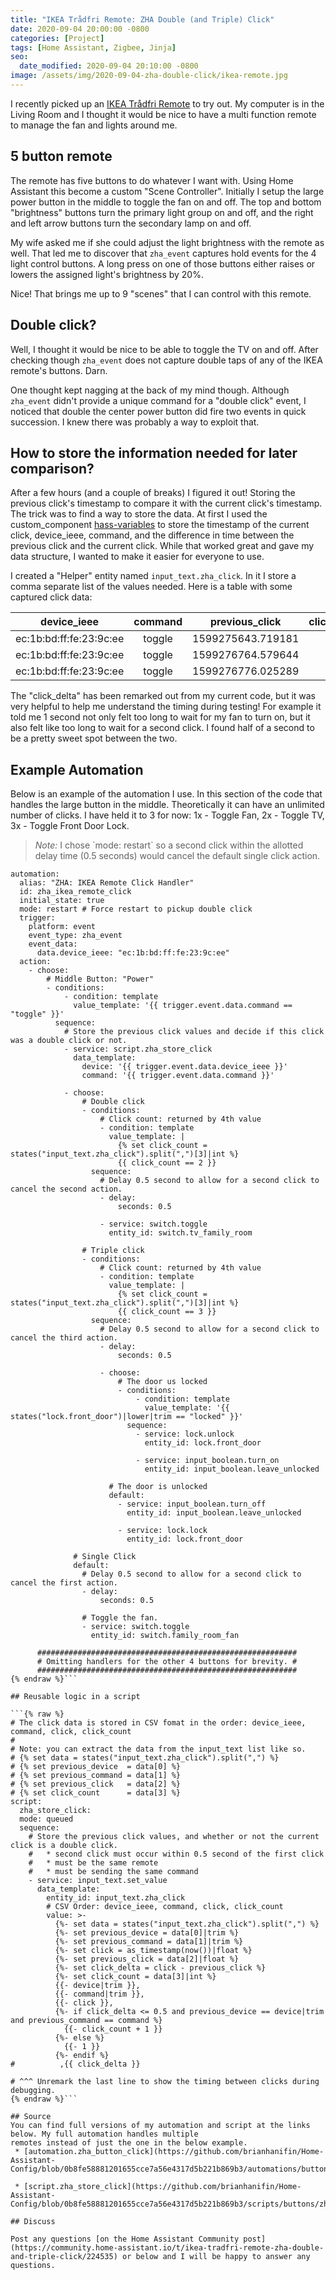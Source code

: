 ```yaml
---
title: "IKEA Trådfri Remote: ZHA Double (and Triple) Click"
date: 2020-09-04 20:00:00 -0800
categories: [Project]
tags: [Home Assistant, Zigbee, Jinja]
seo:
  date_modified: 2020-09-04 20:10:00 -0800
image: /assets/img/2020-09-04-zha-double-click/ikea-remote.jpg
---
```


I recently picked up an [IKEA Trådfri Remote](https://www.ikea.com/us/en/p/tradfri-remote-control-00443130/) to try out. 
My computer is in the Living Room and I thought it would be nice to have a multi function remote to manage the fan and 
lights around me.

## 5 button remote

The remote has five buttons to do whatever I want with. Using Home Assistant this become a custom "Scene Controller".
Initially I setup the large power button in the middle to toggle the fan on and off. The top and bottom "brightness"
buttons turn the primary light group on and off, and the right and left arrow buttons turn the secondary lamp on and off.

My wife asked me if she could adjust the light brightness with the remote as well. That led me to discover that `zha_event`
captures hold events for the 4 light control buttons. A long press on one of those buttons either raises or lowers the
assigned light's brightness by 20%.

Nice! That brings me up to 9 "scenes" that I can control with this remote.

## Double click?

Well, I thought it would be nice to be able to toggle the TV on and off. After checking though `zha_event` does not
capture double taps of any of the IKEA remote's buttons. Darn.

One thought kept nagging at the back of my mind though. Although `zha_event` didn't provide a unique command for a
"double click" event, I noticed that double the center power button did fire two events in quick succession. I knew there
was probably a way to exploit that.

## How to store the information needed for later comparison?

After a few hours (and a couple of breaks) I figured it out! Storing the previous click's timestamp to compare it with the
current click's timestamp. The trick was to find a way to store the data. At first I used the custom_component 
[hass-variables](https://github.com/rogro82/hass-variables) to store the timestamp of the current click, device_ieee, 
command, and the difference in time between the previous click and the current click. While that worked great and gave my
data structure, I wanted to make it easier for everyone to use.

I created a "Helper" entity named `input_text.zha_click`. In it I store a comma separate list of the values needed.
Here is a table with some captured click data:

| device_ieee | command | previous_click | click_count | *click_delta* |
| :---: | :---: | :---: | :---: | :---: |
| ec:1b:bd:ff:fe:23:9c:ee | toggle | 1599275643.719181 | 1 | *6.6513881683349609* |
| ec:1b:bd:ff:fe:23:9c:ee | toggle | 1599276764.579644 | 2 | *0.2137620449066162* |
| ec:1b:bd:ff:fe:23:9c:ee | toggle | 1599276776.025289 | 3 | *0.16803312301635742* |

The "click_delta" has been remarked out from my current code, but it was very helpful to help me understand the timing
during testing! For example it told me 1 second not only felt too long to wait for my fan to turn on, but it also
felt like too long to wait for a second click. I found half of a second to be a pretty sweet spot between the two.

## Example Automation

Below is an example of the automation I use. In this section of the code that handles the large button in the middle.
Theoretically it can have an unlimited number of clicks. I have held it to 3 for now: 1x - Toggle Fan, 2x - Toggle TV,
3x - Toggle Front Door Lock.

<blockquote>
<i>Note:</i> I chose `mode: restart` so a second click within the allotted delay time (0.5 seconds) would cancel the default
single click action.
</blockquote>

```yaml{% raw %}
automation:
  alias: "ZHA: IKEA Remote Click Handler"
  id: zha_ikea_remote_click
  initial_state: true
  mode: restart # Force restart to pickup double click
  trigger:
    platform: event
    event_type: zha_event
    event_data:
      data.device_ieee: "ec:1b:bd:ff:fe:23:9c:ee"
  action:
    - choose:
        # Middle Button: "Power"
        - conditions:
            - condition: template
              value_template: '{{ trigger.event.data.command == "toggle" }}'
          sequence:
            # Store the previous click values and decide if this click was a double click or not.
            - service: script.zha_store_click
              data_template:
                device: '{{ trigger.event.data.device_ieee }}'
                command: '{{ trigger.event.data.command }}'

            - choose:
                # Double click
                - conditions:
                    # Click count: returned by 4th value
                    - condition: template
                      value_template: |
                        {% set click_count = states("input_text.zha_click").split(",")[3]|int %}
                        {{ click_count == 2 }}
                  sequence:
                    # Delay 0.5 second to allow for a second click to cancel the second action.
                    - delay:
                        seconds: 0.5
                    
                    - service: switch.toggle
                      entity_id: switch.tv_family_room

                # Triple click
                - conditions:
                    # Click count: returned by 4th value
                    - condition: template
                      value_template: |
                        {% set click_count = states("input_text.zha_click").split(",")[3]|int %}
                        {{ click_count == 3 }}
                  sequence:
                    # Delay 0.5 second to allow for a second click to cancel the third action.
                    - delay:
                        seconds: 0.5
                    
                    - choose:
                        # The door us locked
                        - conditions:
                            - condition: template
                              value_template: '{{ states("lock.front_door")|lower|trim == "locked" }}'
                          sequence:
                            - service: lock.unlock
                              entity_id: lock.front_door
                            
                            - service: input_boolean.turn_on
                              entity_id: input_boolean.leave_unlocked

                      # The door is unlocked
                      default:
                        - service: input_boolean.turn_off
                          entity_id: input_boolean.leave_unlocked
                        
                        - service: lock.lock
                          entity_id: lock.front_door

              # Single Click
              default:
                # Delay 0.5 second to allow for a second click to cancel the first action.
                - delay:
                    seconds: 0.5

                # Toggle the fan.
                - service: switch.toggle
                  entity_id: switch.family_room_fan

      ##########################################################
      # Omitting handlers for the other 4 buttons for brevity. #
      ##########################################################
{% endraw %}```

## Reusable logic in a script

```{% raw %}
# The click data is stored in CSV fomat in the order: device_ieee, command, click, click_count
#
# Note: you can extract the data from the input_text list like so.
# {% set data = states("input_text.zha_click").split(",") %}
# {% set previous_device  = data[0] %}
# {% set previous_command = data[1] %}
# {% set previous_click   = data[2] %}
# {% set click_count      = data[3] %}
script:
  zha_store_click:
  mode: queued
  sequence:
    # Store the previous click values, and whether or not the current click is a double click.
    #   * second click must occur within 0.5 second of the first click
    #   * must be the same remote
    #   * must be sending the same command
    - service: input_text.set_value
      data_template:
        entity_id: input_text.zha_click
        # CSV Order: device_ieee, command, click, click_count
        value: >-
          {%- set data = states("input_text.zha_click").split(",") %}
          {%- set previous_device = data[0]|trim %}
          {%- set previous_command = data[1]|trim %}
          {%- set click = as_timestamp(now())|float %}
          {%- set previous_click = data[2]|float %}
          {%- set click_delta = click - previous_click %}
          {%- set click_count = data[3]|int %}
          {{- device|trim }},
          {{- command|trim }},
          {{- click }},
          {%- if click_delta <= 0.5 and previous_device == device|trim and previous_command == command %}
            {{- click_count + 1 }}
          {%- else %}
            {{- 1 }}
          {%- endif %}
#          ,{{ click_delta }}

# ^^^ Unremark the last line to show the timing between clicks during debugging.
{% endraw %}```

## Source
You can find full versions of my automation and script at the links below. My full automation handles multiple
remotes instead of just the one in the below example.
 * [automation.zha_button_click](https://github.com/brianhanifin/Home-Assistant-Config/blob/0b8fe58881201655cce7a56e4317d5b221b869b3/automations/buttons/zha_button_click.yaml)

 * [script.zha_store_click](https://github.com/brianhanifin/Home-Assistant-Config/blob/0b8fe58881201655cce7a56e4317d5b221b869b3/scripts/buttons/zha_store_click.yaml)

## Discuss

Post any questions [on the Home Assistant Community post](https://community.home-assistant.io/t/ikea-tradfri-remote-zha-double-and-triple-click/224535) or below and I will be happy to answer any questions.
